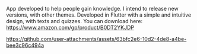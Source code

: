 App developed to help people gain knowledge. I intend to release new versions, with other themes. 
Developed in Flutter with a simple and intuitive design, with texts and quizzes.
You can download here: https://www.amazon.com/gp/product/B0DT2YKJDP

https://github.com/user-attachments/assets/63bfc2e6-10d2-4de8-a4be-bee3c96c494a

